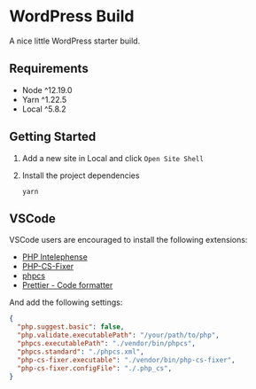 # WordPress Build

A nice little WordPress starter build.

## Requirements

- Node ^12.19.0
- Yarn ^1.22.5
- Local ^5.8.2

## Getting Started

1.  Add a new site in Local and click `Open Site Shell`

2.  Install the project dependencies

        yarn

## VSCode

VSCode users are encouraged to install the following extensions:

* [PHP Intelephense](https://marketplace.visualstudio.com/items?itemName=bmewburn.vscode-intelephense-client)
* [PHP-CS-Fixer](https://marketplace.visualstudio.com/items?itemName=junstyle.php-cs-fixer)
* [phpcs](https://marketplace.visualstudio.com/items?itemName=ikappas.phpcs)
* [Prettier - Code formatter](https://marketplace.visualstudio.com/items?itemName=esbenp.prettier-vscode)

And add the following settings:

```json
{
  "php.suggest.basic": false,
  "php.validate.executablePath": "/your/path/to/php",
  "phpcs.executablePath": "./vendor/bin/phpcs",
  "phpcs.standard": "./phpcs.xml",
  "php-cs-fixer.executable": "./vendor/bin/php-cs-fixer",
  "php-cs-fixer.configFile": "./.php_cs",
}
```
